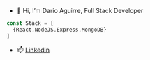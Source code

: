 - 👋 Hi, I’m Dario Aguirre, Full Stack Developer
```javascript
const Stack = [
  {React,NodeJS,Express,MongoDB}  
]
```
- 📫 [Linkedin](https://www.linkedin.com/in/dario-aguirre-4ba043203/)

